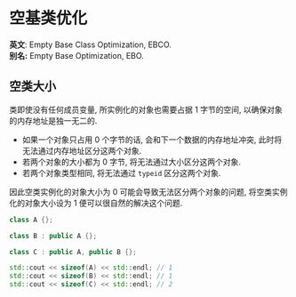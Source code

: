 # 空基类优化

**英文**: Empty Base Class Optimization, EBCO.  
**别名:** Empty Base Optimization, EBO.  

## 空类大小

类即使没有任何成员变量, 所实例化的对象也需要占据 1 字节的空间, 以确保对象的内存地址是独一无二的.

- 如果一个对象只占用 0 个字节的话, 会和下一个数据的内存地址冲突, 此时将无法通过内存地址区分这两个对象.
- 若两个对象的大小都为 0 字节, 将无法通过大小区分这两个对象.
- 若两个对象类型相同, 将无法通过 `typeid` 区分这两个对象.

因此空类实例化的对象大小为 0 可能会导致无法区分两个对象的问题, 将空类实例化的对象大小设为 1 便可以很自然的解决这个问题.  

```cpp
class A {};

class B : public A {};

class C : public A, public B {};

std::cout << sizeof(A) << std::endl; // 1
std::cout << sizeof(B) << std::endl; // 1
std::cout << sizeof(C) << std::endl; // 2
```
